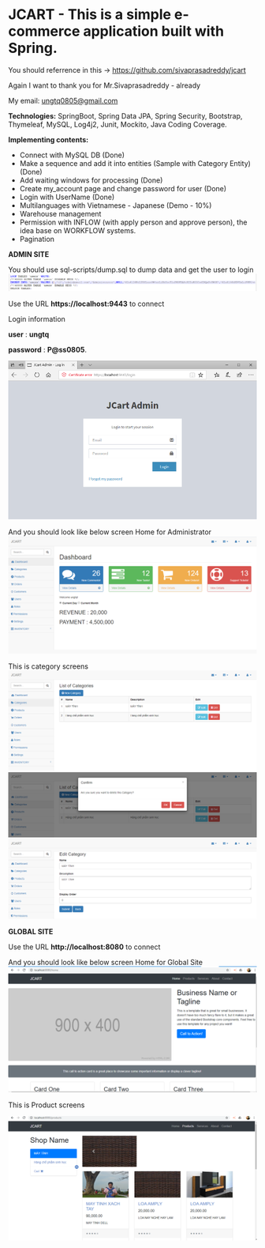 # JCART - This is a simple e-commerce application built with Spring.
You should referrence in this -> https://github.com/sivaprasadreddy/jcart

Again I want to thank you for Mr.Sivaprasadreddy - already

My email: ungtq0805@gmail.com

**Technologies:** SpringBoot, Spring Data JPA, Spring Security, Bootstrap, Thymeleaf, MySQL, Log4j2, Junit, Mockito, Java Coding Coverage.

**Implementing contents:**
- Connect with MySQL DB (Done)
- Make a sequence and add it into entities (Sample with Category Entity) (Done)
- Add waiting windows for processing (Done)
- Create my_account page and change password for user (Done)
- Login with UserName (Done)
- Multilanguages with Vietnamese - Japanese (Demo - 10%)
- Warehouse management
- Permission with INFLOW (with apply person and approve person), the idea base on WORKFLOW systems.
- Pagination

**ADMIN SITE** 

You should use sql-scripts/dump.sql to dump data and get the user to login
![alt tag](image/dump_data_get_user.png)

Use the URL **https://localhost:9443** to connect

Login information 

**user**     : **ungtq** 

**password** : **P@ss0805**. 

![alt tag](image/login.png)

And you should look like below screen Home for Administrator
![alt tag](image/Admin_Home.png)

This is category screens
![alt tag](image/Admin_Cate_List.png)
![alt tag](image/Admin_Cate_Delete.png)
![alt tag](image/Admin_Cate_Edit.png)

**GLOBAL SITE**

Use the URL **http://localhost:8080** to connect

And you should look like below screen Home for Global Site
![alt tag](image/Global_Site_Home.png)

This is Product screens

![alt tag](image/Global_Site_Product.png)
